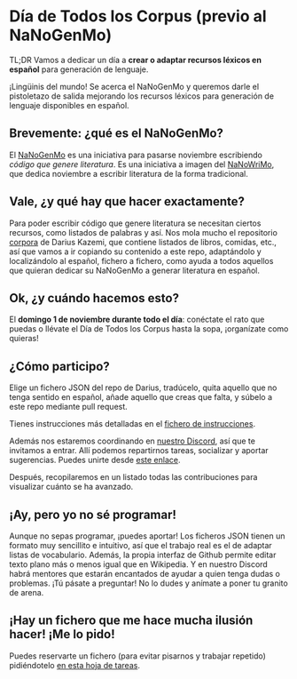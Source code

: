 # Día de Todos los Corpus (previo al NaNoGenMo)
TL;DR Vamos a dedicar un día a **crear o adaptar recursos léxicos en español** para generación de lenguaje.

¡Lingüinis del mundo! Se acerca el NaNoGenMo y queremos darle el pistoletazo de salida mejorando los recursos léxicos para generación de lenguaje disponibles en español.

## Brevemente: ¿qué es el NaNoGenMo?
El [NaNoGenMo](https://github.com/NaNoGenMo) es una iniciativa para pasarse noviembre escribiendo _código que genere literatura_. Es una iniciativa a imagen del [NaNoWriMo](https://es.wikipedia.org/wiki/National_Novel_Writing_Month), que dedica noviembre a escribir literatura de la forma tradicional.

## Vale, ¿y qué hay que hacer exactamente?
Para poder escribir código que genere literatura se necesitan ciertos recursos, como listados de palabras y así. Nos mola mucho el repositorio [corpora](https://github.com/dariusk/corpora) de Darius Kazemi, que contiene listados de libros, comidas, etc., así que vamos a ir copiando su contenido a este repo, adaptándolo y localizándolo al español, fichero a fichero, como ayuda a todos aquellos que quieran dedicar su NaNoGenMo a generar literatura en español.

## Ok, ¿y cuándo hacemos esto?
El **domingo 1 de noviembre durante todo el día**: conéctate el rato que puedas o llévate el Día de Todos los Corpus hasta la sopa, ¡organízate como quieras!

## ¿Cómo participo?
Elige un fichero JSON del repo de Darius, tradúcelo, quita aquello que no tenga sentido en español, añade aquello que creas que falta, y súbelo a este repo mediante pull request.

Tienes instrucciones más detalladas en el [fichero de instrucciones](INSTRUCTIONS.md).

Además nos estaremos coordinando en [nuestro Discord](https://discord.gg/gWxrvdh), así que te invitamos a entrar. Allí podemos repartirnos tareas, socializar y aportar sugerencias. Puedes unirte desde [este enlace](https://discord.gg/gWxrvdh).

Después, recopilaremos en un listado todas las contribuciones para visualizar cuánto se ha avanzado.

## ¡Ay, pero yo no sé programar!
Aunque no sepas programar, ¡puedes aportar! Los ficheros JSON tienen un formato muy sencillito e intuitivo, así que el trabajo real es el de adaptar listas de vocabulario. Además, la propia interfaz de Github permite editar texto plano más o menos igual que en Wikipedia. Y en nuestro Discord habrá mentores que estarán encantados de ayudar a quien tenga dudas o problemas. ¡Tú pásate a preguntar! No lo dudes y anímate a poner tu granito de arena.

## ¡Hay un fichero que me hace mucha ilusión hacer! ¡Me lo pido!

Puedes reservarte un fichero (para evitar pisarnos y trabajar repetido) pidiéndotelo [en esta hoja de tareas](https://docs.google.com/spreadsheets/d/1Scv4za5iRg4xEVqrFs9s4wz2-aKkNH2Ewy29RntN31Y/edit#gid=0).